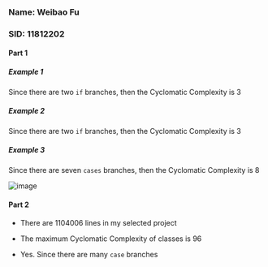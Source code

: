 ### Name: Weibao Fu

### SID: 11812202

#### Part 1

##### Example 1

Since there are two `if` branches, then the Cyclomatic Complexity is 3

##### Example 2

Since there are two `if` branches, then the Cyclomatic Complexity is 3

##### Example 3

Since there are seven `cases` branches, then the Cyclomatic Complexity is 8

![image](https://github.com/cs304-spring2021/metrics-lab-Fu188/blob/master/screenshot.png)


#### Part 2

- There are 1104006 lines in my selected project

- The maximum Cyclomatic Complexity of classes is 96

- Yes. Since there are many `case` branches
